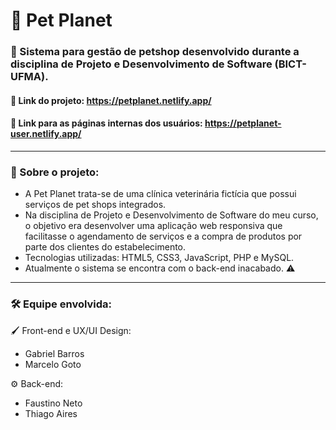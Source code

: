 # 🐶 Pet Planet 
### 🐾 Sistema para gestão de petshop desenvolvido durante a disciplina de Projeto e Desenvolvimento de Software (BICT-UFMA). 

#### 🔗 Link do projeto: https://petplanet.netlify.app/
#### 🔗 Link para as páginas internas dos usuários: https://petplanet-user.netlify.app/

___

### 📜 Sobre o projeto:
* A Pet Planet trata-se de uma clínica veterinária fictícia que possui serviços de pet shops integrados.
* Na disciplina de Projeto e Desenvolvimento de Software do meu curso, o objetivo era desenvolver uma aplicação web responsiva que facilitasse o agendamento de serviços e a compra de produtos por parte dos clientes do estabelecimento.
* Tecnologias utilizadas: HTML5, CSS3, JavaScript, PHP e MySQL.
* Atualmente o sistema se encontra com o back-end inacabado. ⚠

___

### 🛠 Equipe envolvida:

🖌 Front-end e UX/UI Design:
* Gabriel Barros
* Marcelo Goto

⚙ Back-end:
* Faustino Neto
* Thiago Aires

